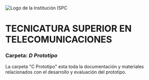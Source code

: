 ![Logo de la Institución ISPC](assets/caratula.png)
# TECNICATURA SUPERIOR EN TELECOMUNICACIONES  
### Carpeta: ***D Prototipo*** 

La carpeta "C Prototipo" esta toda la documentación y materiales relacionados con el desarrollo y evaluación del prototipo.